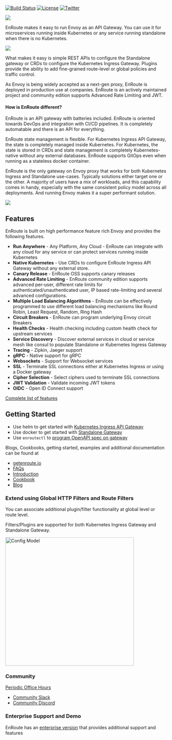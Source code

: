 [![Build Status](https://dev.azure.com/saaras-io/Enroute/_apis/build/status/saarasio.enroute?branchName=master)](https://dev.azure.com/saaras-io/Enroute/_build/latest?definitionId=6&branchName=master)
[![License](https://img.shields.io/badge/License-Apache%202.0-blue.svg)](https://opensource.org/licenses/Apache-2.0)
[![Twitter](https://img.shields.io/twitter/follow/SaarasInc?label=Follow%20EnRoute&style=social)](https://twitter.com/intent/follow?screen_name=SaarasInc)

![](https://getenroute.io/images/enroute-logo.svg)

EnRoute makes it easy to run Envoy as an API Gateway. You can use it for microservices running inside Kubernetes or any service running standalone when there is no Kubernetes.

![](https://getenroute.io/img/APIGatewayIngressWithFiltersWithHelm.jpeg)

What makes it easy is simple REST APIs to configure the Standalone gateway or CRDs to configure the Kubernetes Ingress Gateway. Plugins provide the ability to add fine-grained route-level or global policies and traffic control.

As Envoy is being widely accepted as a next-gen proxy, EnRoute is deployed in production use at companies. EnRoute is an actively maintained project and community edition supports Advanced Rate Limiting and JWT.

#### How is EnRoute different?

EnRoute is an API gateway with batteries included. EnRoute is oriented towards DevOps and integration with CI/CD pipelines. It is completely automatable and there is an API for everything. 

EnRoute state management is flexible. For Kubernetes Ingress API Gateway, the state is completely managed inside Kubernetes. For Kubernetes, the state is stored in CRDs and state management is completely Kubernetes-native without any external databases. EnRoute supports GitOps even when running as a stateless docker container. 

EnRoute is the only gateway on Envoy proxy that works for both Kubernetes Ingress and Standalone use-cases. Typically solutions either target one or the other. A majority of users have a mix of workloads, and this capability comes in handy, especially with the same consistent policy model across all deployments. And running Envoy makes it a super performant solution.

![](https://getenroute.io/img/APIGatewayStandaloneAndIngressWithFilters.jpeg)

## Features

EnRoute is built on high performance feature rich Envoy and provides the following features.

* **Run Anywhere** - Any Platform, Any Cloud - EnRoute can integrate with any cloud for any service or can protect services running inside Kubernetes
* **Native Kubernetes** - Use CRDs to configure EnRoute Ingress API Gateway without any external store.
* **Canary Release** - EnRoute OSS supports canary releases
* **Advanced Rate Limiting** - EnRoute community edition supports advanced per-user, different rate limits for authenticated/unauthenticated user, IP based rate-limiting and several advanced configurations.
* **Multiple Load Balancing Algorithms** - EnRoute can be effectively programmed to use different load balancing mechanisms like Round Robin, Least Request, Random, Ring Hash
* **Circuit Breakers** - EnRoute can program underlying Envoy circuit Breakers
* **Health Checks** - Health checking including custom health check for upstream services
* **Service Discovery** - Discover external services in cloud or service mesh like consul to populate Standalone or Kubernetes Ingress Gateway
* **Tracing** - Zipkin, Jaeger support
* **gRPC** - Native support for gRPC
* **Websockets** - Support for Websocket services
* **SSL** - Terminate SSL connections either at Kubernetes Ingress or using a Docker gateway
* **Cipher Selection** - Select ciphers used to terminate SSL connections
* **JWT Validation** - Validate incoming JWT tokens
* **OIDC** - Open ID Connect support

[Complete list of features](https://getenroute.io/features)


## Getting Started

* Use helm to get started with [Kubernetes Ingress API Gateway](https://getenroute.io/docs/ingress-filter-legos-secure-microservices-apis-using-helm-envoy/)
* Use docker to get started with [Standalone Gateway](https://getenroute.io/docs/getting-started-enroute-standalone-gateway/)
* Use ```enroutectl``` to [program OpenAPI spec on gateway](https://getenroute.io/cookbook/openapi-swagger-spec-autoprogram-api-gateway-30-seconds-no-code/)

Blogs, Cookbooks, getting started, examples and additional documentation can be found at

- [getenroute.io](https://getenroute.io)
- [FAQs](https://getenroute.io/faq/)
- [Introduction](https://getenroute.io/docs/enroute-universal-api-gateway/)
- [Cookbook](https://getenroute.io/cookbook/)
- [Blog](https://getenroute.io/blog/)

### Extend using Global HTTP Filters and Route Filters

You can associate additional plugin/filter functionality at global level or route level.

Filters/Plugins are supported for both Kubernetes Ingress Gateway and Standalone Gateway.

<img src="https://getenroute.io/img/EnrouteConfigModel3.png" alt="Config Model" width="400"/>

### Community

[Periodic Office Hours](https://www.meetup.com/enroute-universal-api-gateway-periodic-office-hours/events/rtqbdsycccbsb/)

- [Community Slack](https://join.slack.com/t/saaras-io/shared_invite/zt-pz1qay34-9UNGwJWTOMG5jolGrbWH~g)
- [Community Discord](https://discord.gg/p9Nu9Uk)

### Enterprise Support and Demo
EnRoute has an [enterprise version](https://getenroute.io/features) that provides additional support and features 
